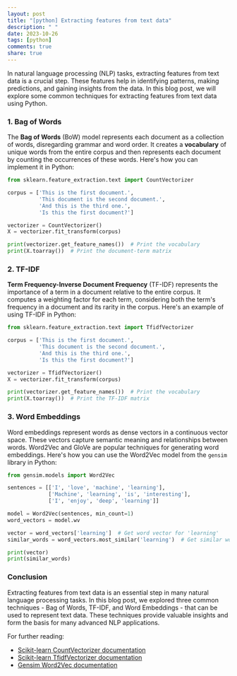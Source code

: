 ```yaml
---
layout: post
title: "[python] Extracting features from text data"
description: " "
date: 2023-10-26
tags: [python]
comments: true
share: true
---
```


In natural language processing (NLP) tasks, extracting features from text data is a crucial step. These features help in identifying patterns, making predictions, and gaining insights from the data. In this blog post, we will explore some common techniques for extracting features from text data using Python.

### 1. Bag of Words

The **Bag of Words** (BoW) model represents each document as a collection of words, disregarding grammar and word order. It creates a **vocabulary** of unique words from the entire corpus and then represents each document by counting the occurrences of these words. Here's how you can implement it in Python:

```python
from sklearn.feature_extraction.text import CountVectorizer

corpus = ['This is the first document.',
          'This document is the second document.',
          'And this is the third one.',
          'Is this the first document?']

vectorizer = CountVectorizer()
X = vectorizer.fit_transform(corpus)

print(vectorizer.get_feature_names())  # Print the vocabulary
print(X.toarray())  # Print the document-term matrix
```

### 2. TF-IDF

**Term Frequency-Inverse Document Frequency** (TF-IDF) represents the importance of a term in a document relative to the entire corpus. It computes a weighting factor for each term, considering both the term's frequency in a document and its rarity in the corpus. Here's an example of using TF-IDF in Python:

```python
from sklearn.feature_extraction.text import TfidfVectorizer

corpus = ['This is the first document.',
          'This document is the second document.',
          'And this is the third one.',
          'Is this the first document?']

vectorizer = TfidfVectorizer()
X = vectorizer.fit_transform(corpus)

print(vectorizer.get_feature_names())  # Print the vocabulary
print(X.toarray())  # Print the TF-IDF matrix
```

### 3. Word Embeddings

Word embeddings represent words as dense vectors in a continuous vector space. These vectors capture semantic meaning and relationships between words. Word2Vec and GloVe are popular techniques for generating word embeddings. Here's how you can use the Word2Vec model from the `gensim` library in Python:

```python
from gensim.models import Word2Vec

sentences = [['I', 'love', 'machine', 'learning'],
             ['Machine', 'learning', 'is', 'interesting'],
             ['I', 'enjoy', 'deep', 'learning']]

model = Word2Vec(sentences, min_count=1)
word_vectors = model.wv

vector = word_vectors['learning']  # Get word vector for 'learning'
similar_words = word_vectors.most_similar('learning')  # Get similar words

print(vector)
print(similar_words)
```

### Conclusion

Extracting features from text data is an essential step in many natural language processing tasks. In this blog post, we explored three common techniques - Bag of Words, TF-IDF, and Word Embeddings - that can be used to represent text data. These techniques provide valuable insights and form the basis for many advanced NLP applications.

For further reading:

- [Scikit-learn CountVectorizer documentation](https://scikit-learn.org/stable/modules/generated/sklearn.feature_extraction.text.CountVectorizer.html)
- [Scikit-learn TfidfVectorizer documentation](https://scikit-learn.org/stable/modules/generated/sklearn.feature_extraction.text.TfidfVectorizer.html)
- [Gensim Word2Vec documentation](https://radimrehurek.com/gensim/models/word2vec.html)